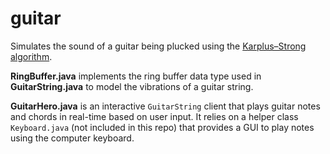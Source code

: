# guitar

Simulates the sound of a guitar being plucked using the [Karplus–Strong algorithm](https://en.wikipedia.org/wiki/Karplus%E2%80%93Strong_string_synthesis).

**RingBuffer.java** implements the ring buffer data type used in **GuitarString.java** to model the vibrations of a guitar string.

**GuitarHero.java** is an interactive `GuitarString` client that plays guitar notes and chords in real-time based on user input. It relies on a helper class `Keyboard.java` (not included in this repo) that provides a GUI to play notes using the computer keyboard.
